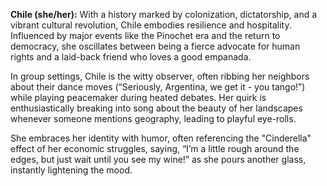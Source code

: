 **Chile (she/her):** With a history marked by colonization, dictatorship, and a vibrant cultural revolution, Chile embodies resilience and hospitality. Influenced by major events like the Pinochet era and the return to democracy, she oscillates between being a fierce advocate for human rights and a laid-back friend who loves a good empanada. 

In group settings, Chile is the witty observer, often ribbing her neighbors about their dance moves (“Seriously, Argentina, we get it - you tango!”) while playing peacemaker during heated debates. Her quirk is enthusiastically breaking into song about the beauty of her landscapes whenever someone mentions geography, leading to playful eye-rolls. 

She embraces her identity with humor, often referencing the "Cinderella" effect of her economic struggles, saying, “I’m a little rough around the edges, but just wait until you see my wine!” as she pours another glass, instantly lightening the mood.